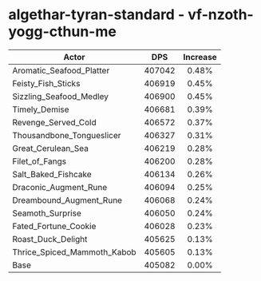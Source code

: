 # algethar-tyran-standard - vf-nzoth-yogg-cthun-me
| Actor | DPS | Increase |
|---|:---:|:---:|
|Aromatic_Seafood_Platter|407042|0.48%|
|Feisty_Fish_Sticks|406919|0.45%|
|Sizzling_Seafood_Medley|406900|0.45%|
|Timely_Demise|406681|0.39%|
|Revenge_Served_Cold|406572|0.37%|
|Thousandbone_Tongueslicer|406327|0.31%|
|Great_Cerulean_Sea|406219|0.28%|
|Filet_of_Fangs|406200|0.28%|
|Salt_Baked_Fishcake|406134|0.26%|
|Draconic_Augment_Rune|406094|0.25%|
|Dreambound_Augment_Rune|406068|0.24%|
|Seamoth_Surprise|406050|0.24%|
|Fated_Fortune_Cookie|406028|0.23%|
|Roast_Duck_Delight|405625|0.13%|
|Thrice_Spiced_Mammoth_Kabob|405605|0.13%|
|Base|405082|0.00%|
